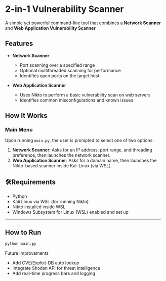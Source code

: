 
# 2-in-1 Vulnerability Scanner

A simple yet powerful command-line tool that combines a **Network Scanner** and **Web Application Vulnerability Scanner**

## Features

- **Network Scanner**
  - Port scanning over a specified range
  - Optional multithreaded scanning for performance
  - Identifies open ports on the target host

- **Web Application Scanner**
  - Uses Nikto to perform a basic vulnerability scan on web servers
  - Identifies common misconfigurations and known issues

## How It Works
### Main Menu
Upon running `main.py`, the user is prompted to select one of two options:
1. **Network Scanner**: Asks for an IP address, port range, and threading preference, then launches the network scanner.
2. **Web Application Scanner**: Asks for a domain name, then launches the Nikto-based scanner inside Kali Linux (via WSL).

## 🛠Requirements

- Python 
- Kali Linux via WSL (for running Nikto)
- Nikto installed inside WSL
- Windows Subsystem for Linux (WSL) enabled and set up
---

## How to Run

```bash
python main.py
```

Future Improvements
 - Add CVE/Exploit-DB auto lookup
 - Integrate Shodan API for threat intelligence
 - Add real-time progress bars and logging



